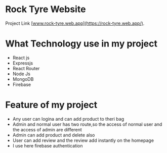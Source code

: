 # Rock Tyre Website

Project Link [www.rock-tyre.web.app](https://rock-tyre.web.app/).

# What Technology use in my project
* React js
* Expressjs
* React Router
* Node Js
* MongoDB
* Firebase

# Feature of my project
* Any user can logina and can add product to theri bag
* Admin and normal user has two route,so the access of normal user and the access of admin are different
* Admin can add product and delete also
* User can add review and the review add instantly on the homepage
* I use here firebase authentication 